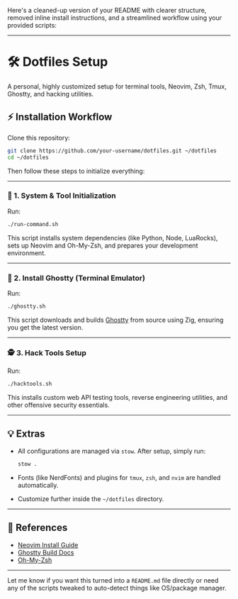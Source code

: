 Here's a cleaned-up version of your README with clearer structure, removed inline install instructions, and a streamlined workflow using your provided scripts:

---

# 🛠️ Dotfiles Setup

A personal, highly customized setup for terminal tools, Neovim, Zsh, Tmux, Ghostty, and hacking utilities.

## ⚡ Installation Workflow

Clone this repository:

```bash
git clone https://github.com/your-username/dotfiles.git ~/dotfiles
cd ~/dotfiles
```

Then follow these steps to initialize everything:

---

### 🧰 1. System & Tool Initialization

Run:

```bash
./run-command.sh
```

This script installs system dependencies (like Python, Node, LuaRocks), sets up Neovim and Oh-My-Zsh, and prepares your development environment.

---

### 👻 2. Install Ghostty (Terminal Emulator)

Run:

```bash
./ghostty.sh
```

This script downloads and builds [Ghostty](https://ghostty.org) from source using Zig, ensuring you get the latest version.

---

### 🕵️ 3. Hack Tools Setup

Run:

```bash
./hacktools.sh
```

This installs custom web API testing tools, reverse engineering utilities, and other offensive security essentials.

---

## 💡 Extras

- All configurations are managed via `stow`. After setup, simply run:

  ```bash
  stow .
  ```

- Fonts (like NerdFonts) and plugins for `tmux`, `zsh`, and `nvim` are handled automatically.
- Customize further inside the `~/dotfiles` directory.

---

## 🔗 References

- [Neovim Install Guide](https://github.com/neovim/neovim/blob/master/INSTALL.md)
- [Ghostty Build Docs](https://ghostty.org/docs/install/build)
- [Oh-My-Zsh](https://ohmyz.sh/)

---

Let me know if you want this turned into a `README.md` file directly or need any of the scripts tweaked to auto-detect things like OS/package manager.
